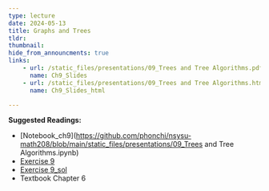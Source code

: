 ```yaml
---
type: lecture
date: 2024-05-13
title: Graphs and Trees
tldr: 
thumbnail: 
hide_from_announcments: true
links: 
    - url: /static_files/presentations/09_Trees and Tree Algorithms.pdf
      name: Ch9_Slides
    - url: /static_files/presentations/09_Trees and Tree Algorithms.html
      name: Ch9_Slides_html

---
```

**Suggested Readings:**
- [Notebook_ch9](https://github.com/phonchi/nsysu-math208/blob/main/static_files/presentations/09_Trees and Tree Algorithms.ipynb)
- [Exercise 9](https://github.com/phonchi/nsysu-math208/blob/main/static_files/presentations/Ch9.ipynb)
- [Exercise 9_sol](https://github.com/phonchi/nsysu-math208/blob/main/static_files/presentations/Ch9_sol.ipynb)
- Textbook Chapter 6



